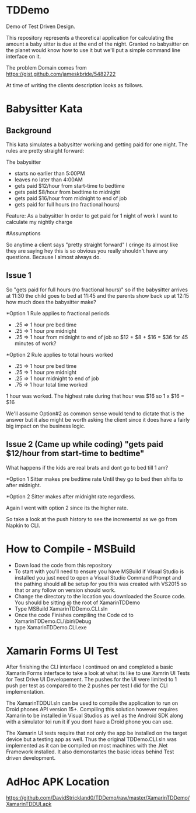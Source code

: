 # TDDemo
Demo of Test Driven Design.

This repository represents a theoretical application for calculating the amount a baby sitter is due at the end of the night. 
Granted no babysitter on the planet would know how to use it but we'll put a simple command line interface on it. 

The problem Domain comes from https://gist.github.com/jameskbride/5482722

At time of writing the clients description looks as follows.

# Babysitter Kata

Background
----------
This kata simulates a babysitter working and getting paid for one night.  The rules are pretty straight forward:

The babysitter 
- starts no earlier than 5:00PM
- leaves no later than 4:00AM
- gets paid $12/hour from start-time to bedtime
- gets paid $8/hour from bedtime to midnight
- gets paid $16/hour from midnight to end of job
- gets paid for full hours (no fractional hours)


Feature:
As a babysitter
In order to get paid for 1 night of work
I want to calculate my nightly charge

#Assumptions

So anytime a client says "pretty straight forward" I cringe its almost like they are saying hey this is so obvious you really shouldn't have any questions. Because I almost always do.

## Issue 1
So "gets paid for full hours (no fractional hours)" so if the babysitter arrives at 11:30 the child goes to bed at 11:45 and the parents show back up at 12:15 how much does the babysitter make?

*Option 1 Rule applies to fractional periods
 - .25 => 1 hour pre bed time
 - .25 => 1 hour pre midnight
 - .25 => 1 hour from midnight to end of job
so $12 + $8 + $16 = $36 for 45 minutes of work? 

*Option 2 Rule applies to total hours worked
 - .25 => 1 hour pre bed time
 - .25 => 1 hour pre midnight
 - .25 => 1 hour midnight to end of job
 - .75 => 1 hour total time worked

1 hour was worked. The highest rate during that hour was $16 so 1 x $16 = $16

We'll assume Option#2 as common sense would tend to dictate that is the answer but it also might be worth asking the client since it does have a fairly big impact on the business logic.

## Issue 2 (Came up while coding) "gets paid $12/hour from start-time to bedtime"
What happens if the kids are real brats and dont go to bed till 1 am?

*Option 1 Sitter makes pre bedtime rate Until they go to bed then shifts to after midnight.

*Option 2 Sitter makes after midnight rate regardless.

Again I went with option 2 since its the higher rate.

So take a look at the push history to see the incremental as we go from Napkin to CLI.

# How to Compile - MSBuild
  - Down load the code from this repository
  - To start with you'll need to ensure you have MSBuild if Visual Studio is installed you just need to open a Visual Studio Command Prompt and the pathing should all be setup for you this was created with VS2015 so that or any follow on version should work.
  - Change the directory to the location you downloaded the Source code. You should be sitting @ the root of XamarinTDDemo
  - Type MSBuild XamarinTDDemo.CLI.sln
  - Once the code Finishes compiling the Code cd to XamarinTDDemo.CLI\bin\Debug
  - type XamarinTDDemo.CLI.exe

# Xamarin Forms UI Test
After finishing the CLI interface I continued on and completed a basic Xamarin Forms interface to take a look at what its like to use Xamrin UI Tests for Test Drive UI Developement. The pushes for the UI were limited to 1 push per test as compared to the 2 pushes per test I did for the CLI implementation.

The XamarinTDDUI.sln can be used to compile the application to run on Droid phones API version 15+. Compiling this solution however requires Xamarin to be installed in Visual Studios as well as the Android SDK along with a simulator toi run it if you dont have a Droid phone you can use. 

The Xamarin UI tests require that not only the app be installed on the target device but a testing app as well. Thus the original TDDemo.CLI.sln was implemented as it can be compiled on most machines with the .Net Framework installed. It also demonstartes the basic ideas behind Test driven development.

# AdHoc APK Location
https://github.com/DavidStrickland0/TDDemo/raw/master/XamarinTDDemo/XamarinTDDUI.apk
